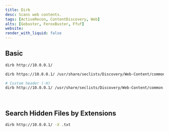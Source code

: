 ```yaml
---
title: Dirb
desc: Scans web contents.
tags: [ActiveRecon, ContentDiscovery, Web]
alts: [Gobuster, FeroxBuster, Ffuf]
website:
render_with_liquid: false
---
```


## Basic

```sh
dirb http://10.0.0.1/

dirb https://10.0.0.1/ /usr/share/seclists/Discovery/Web-Content/common.txt

# Custom header (-H)
dirb http://10.0.0.1/ /usr/share/seclists/Discovery/Web-Content/common.txt -H "Authorization: Basic cmFzY2FsOm9jdG9iZXIyMQ=="
```

<br />

## Search Hidden Files by Extensions

```sh
dirb http://10.0.0.1/ -X .txt
```